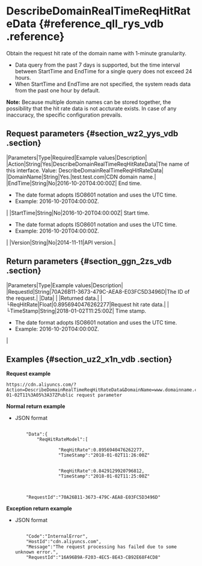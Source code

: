 # DescribeDomainRealTimeReqHitRateData {#reference_qll_rys_vdb .reference}

Obtain the request hit rate of the domain name with 1-minute granularity.

-   Data query from the past 7 days is supported, but the time interval between StartTime and EndTime for a single query does not exceed 24 hours.
-   When StartTime and EndTime are not specified, the system reads data from the past one hour by default.

**Note:** Because multiple domain names can be stored together, the possibility that the hit rate data is not accturate exists. In case of any inaccuracy, the specific configuration prevails.

## Request parameters {#section_wz2_yys_vdb .section}

|Parameters|Type|Required|Example values|Description|
|Action|String|Yes|DescribeDomainRealTimeReqHitRateData|The name of this interface. Value: DescribeDomainRealTimeReqHitRateData|
|DomainName|String|Yes.|test.test.com|CDN domain name.|
|EndTime|String|No|2016-10-20T04:00:00Z| End time.

 -   The date format adopts ISO8601 notation and uses the UTC time.
-   Example: 2016-10-20T04:00:00Z.

 |
|StartTime|String|No|2016-10-20T04:00:00Z| Start time.

 -   The date format adopts ISO8601 notation and uses the UTC time.
-   Example: 2016-10-20T04:00:00Z.

 |
|Version|String|No|2014-11-11|API version.|

## Return parameters {#section_ggn_2zs_vdb .section}

|Parameters|Type|Example values|Description|
|RequestId|String|70A26B11-3673-479C-AEA8-E03FC5D3496D|The ID of the request.|
|Data| | |Returned data.|
|  └ReqHitRate|Float|0.8956940476262277|Request hit rate data.|
|  └TimeStamp|String|2018-01-02T11:25:00Z| Time stamp.

 -   The date format adopts ISO8601 notation and uses the UTC time.
-   Example: 2016-10-20T04:00:00Z.

 |

## Examples {#section_uz2_x1n_vdb .section}

**Request example**

```
https://cdn.aliyuncs.com/?Action=DescribeDomainRealTimeReqHitRateData&DomainName=www.domainname.com&EndTime=2018-01-02T11%3A05%3A37ZPublic request parameter
```

**Normal return example**

-   JSON format

    ```
    
        "Data":{
            "ReqHitRateModel":[
                
                    "ReqHitRate":0.8956940476262277,
                    "TimeStamp":"2018-01-02T11:26:00Z"
                
                
                    "ReqHitRate":0.8429129920796812,
                    "TimeStamp":"2018-01-02T11:25:00Z"
                
            
        
        "RequestId":"70A26B11-3673-479C-AEA8-E03FC5D3496D"
    
    ```


**Exception return example**

-   JSON format

    ```
    
        "Code":"InternalError",
        "HostId":"cdn.aliyuncs.com",
        "Message":"The request processing has failed due to some unknown error.",
        "RequestId":"16A96B9A-F203-4EC5-8E43-CB92E68F4CD8"
    
    ```


